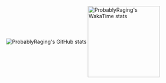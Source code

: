 <div>
    <img align="center" src="https://github-readme-stats.vercel.app/api?username=probablyraging&count_private=true&title_color=fff&show_icons=true&icon_color=fff&ring_color=fff&bg_color=1C2128&hide_border=true&border_radius=10&theme=dark" alt="ProbablyRaging's GitHub stats">
<img height="195" align="center" src="https://github-readme-stats.vercel.app/api/wakatime?username=probablyraging&&count_private=true&title_color=fff&ring_color=16a9f2&bg_color=1C2128&hide_border=true&border_radius=10&theme=dark&langs_count=5&custom_title=ProbablyRaging's%20Coding%20Time" alt="ProbablyRaging's WakaTime stats">
</div>
